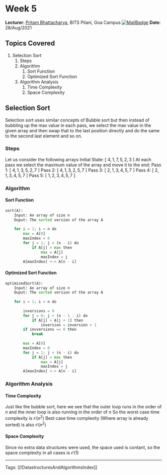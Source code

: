 # Week 5
**Lecturer**: [Pritam Bhattacharya](http://a.impartus.com/#/profile/3467741), BITS Pilani, Goa Campus
[![MailBadge](https://img.shields.io/badge/-pritamb@goa.bits--pilani.ac.in-EA4335?style=for-the-badge&logo=gmail&logoColor=white)](mailto:pritamb@goa.bits-pilani.ac.in)
**Date**: 28/Aug/2021

## Topics Covered
1. Selection Sort
	1. Steps
	2. Algorithm
		1. Sort Function
		2. Optimized Sort Function
	3. Algorithm Analysis
		1. Time Complexity
		2. Space Complexity


## Selection Sort
Selection sort uses similar concepts of Bubble sort but then instead of bubbling up the max value in each pass, we select the max value in the given array and then swap that to the last position directly and do the same to the second last element and so on.

### Steps
Let us consider the following arrays
Initial State: $[\ 4, 1, 7, 5, 2, 3\ ]$
At each pass we select the maximum value of the array and move it to the end:
Pass 1: $[\ 4, 1, 3, 5, 2, 7\ ]$
Pass 2: $[\ 4, 1, 3, 2, 5, 7\ ]$
Pass 3: $[\ 2, 1, 3, 4, 5, 7\ ]$
Pass 4: $[\ 2, 1, 3, 4, 5, 7\ ]$
Pass 5: $[\ 1, 2, 3, 4, 5, 7\ ]$

### Algorithm
#### Sort Function
```python
sort(A):
	Input: An array of size n
	Ouput: The sorted version of the array A
	
	for i = 1; i < n do
		max = A[0]
		maxIndex = 0
		for j = 1; j < (n - i) do
			if A[j] > max then
				max = A[j]
				maxIndex = j
		A[maxIndex] <-> A[n - i]
```

#### Optimized Sort Function
```python
optimizedSort(A):
	Input: An array of size n
	Ouput: The sorted version of the array A
	
	for i = 1; i < n do
		
		inversions = 0
		for j = 0; j < (n - 1 - i) do
			if A[j] > A[j + 1] then
				inversion = inversion + 1
		if invversions == 0 then
			break 
		
		max = A[0]
		maxIndex = 0
		for j = 1; j < (n - i) do
			if A[j] > max then
				max = A[j]
				maxIndex = j
		A[maxIndex] <-> A[n - i]
```

### Algorithm Analysis
#### Time Complexity
Just like the bubble sort, here we see that the outer loop runs in the order of $n$ and the inner loop is also running in the order of $n$
So the worst case time complexity is $\mathcal{O}(n^2)$
Best case time complexity (Where array is already sorted) is also  $\mathcal{O}(n^2)$

#### Space Complexity
Since no extra data structures were used, the space used is contant, so the space complexity in all cases is $\mathcal{O}(1)$

---
Tags: [[!DatastructuresAndAlgorithmsIndex]]